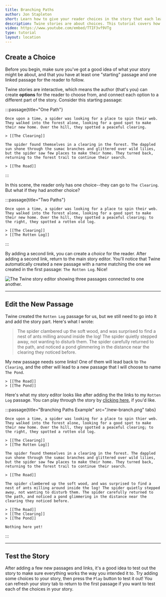 ```yaml
---
title: Branching Paths
author: Jon Stapleton
short: Learn how to give your reader choices in the story that each lead to different passages.
description: Twine stories are about choices. This tutorial covers how to add multiple links to a passage, allowing users to make choices that affect how the story ends.
video: https://www.youtube.com/embed/TTIF3vf9VTg
type: tutorial
layout: location
---
```


## Create a Choice

Before you begin, make sure you've got a good idea of what your story might be about, and that you have at least one "starting" passage and one linked passage for the reader to follow.

Twine stories are interactive, which means the author (that's you) can create **options** for the reader to choose from, and connect each option to a different part of the story. Consider this starting passage:

:::passage{title="One Path"}
```
Once upon a time, a spider was looking for a place to spin their web. They walked into the forest alone, looking for a good spot to make their new home. Over the hill, they spotted a peaceful clearing.

> [[The Clearing]]
```
```the-clearing
The spider found themselves in a clearing in the forest. The dappled sun shone through the sumac branches and glittered over wild lilies, but the spider saw few places to make their home. They turned back, returning to the forest trail to continue their search.

> [[The Road]]
```
:::

In this scene, the reader only has one choice--they can go to `The Clearing`. But what if they had another choice?

:::passage{title="Two Paths"}
```
Once upon a time, a spider was looking for a place to spin their web. They walked into the forest alone, looking for a good spot to make their new home. Over the hill, they spotted a peaceful clearing; to the right, they spotted a rotten old log.

> [[The Clearing]]
> [[The Rotten Log]]
```
:::

By adding a second link, you can create a *choice* for the reader. After adding a second link, return to the main story editor. You'll notice that Twine automatically created a new passage with a name matching the one we created in the first passage: `The Rotten Log`. Nice!

![The Twine story editor showing three passages connected to one another.](/branching-path.png)

----

## Edit the New Passage

Twine created the `Rotten Log` passage for us, but we still need to go into it and add the story part. Here's what I wrote:

> The spider clambered up the soft wood, and was surprised to find a nest of ants milling around inside the log! The spider quietly stepped away, not wanting to disturb them. The spider carefully returned to the path, and noticed a pond glimmering in the distance near the clearing they noticed before.

My new passage needs some links! One of them will lead back to `The Clearing`, and the other will lead to a new passage that I will choose to name `The Pond`.

```
> [[The Road]]
> [[The Pond]]
```

Here's what my story editor looks like after adding the the links to my `Rotten Log` passage. You can play through the story by [clicking here](/examples/branching-paths), if you'd like.

:::passage{title="Branching Paths Example" src="/new-branch.png" tabs}
```the-road
Once upon a time, a spider was looking for a place to spin thier web. They walked into the forest alone, looking for a good spot to make their new home. Over the hill, they spotted a peaceful clearing; to the right, they spotted a rotten old log.

> [[The Clearing]]
> [[The Rotten Log]]
```
```the-clearing
The spider found themselves in a clearing in the forest. The dappled sun shone through the sumac branches and glittered over wild lilies, but the spider saw few places to make their home. They turned back, returning to the forest trail to continue their search.

> [[The Road]]
```
```the-rotten-log
The spider clambered up the soft wood, and was surprised to find a nest of ants milling around inside the log! The spider quietly stepped away, not wanting to disturb them. The spider carefully returned to the path, and noticed a pond glimmering in the distance near the clearing they noticed before.

> [[The Road]]
> [[The Clearing]]
> [[The Pond]]
```
```the-pond
Nothing here yet!
```
:::

---

## Test the Story

After adding a few new passages and links, it's a good idea to test out the story to make sure everything works the way you intended it to. Try adding some choices to your story, then press the `Play` button to test it out! You can refresh your story tab to return to the first passage if you want to test each of the choices in your story.

